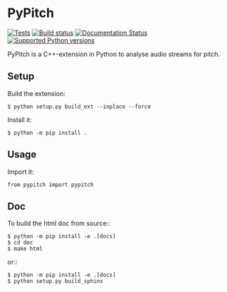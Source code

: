 # PyPitch

[![Tests](https://github.com/fofix/python-pypitch/workflows/Tests/badge.svg?branch=master)](https://github.com/fofix/python-pypitch/actions?query=workflow:Tests)
[![Build status](https://ci.appveyor.com/api/projects/status/0f6yb99cd37v6li6?svg=true)](https://ci.appveyor.com/project/Linkid/python-pypitch)
[![Documentation Status](https://readthedocs.org/projects/pypitch/badge/?version=latest)](http://pypitch.readthedocs.io/en/latest/?badge=latest)
[![Supported Python versions](https://img.shields.io/pypi/pyversions/pypitch.svg)](https://pypi.python.org/pypi/pypitch)


PyPitch is a C++-extension in Python to analyse audio streams for pitch.


## Setup

Build the extension:

    $ python setup.py build_ext --inplace --force

Install it:

    $ python -m pip install .


## Usage

Import it:

    from pypitch import pypitch


## Doc

To build the html doc from source::

    $ python -m pip install -e .[docs]
    $ cd doc
    $ make html

or::

    $ python -m pip install -e .[docs]
    $ python setup.py build_sphinx
